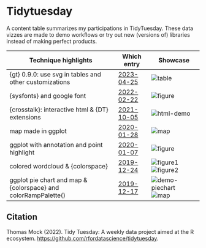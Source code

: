 # Tidytuesday 

A content table summarizes my participations in TidyTuesday. These data vizzes are made to demo workflows or try out new (versions of) libraries instead of making perfect products.

| Technique highlights   | Which entry | Showcase |
| -----------------------| ----------- | -------- |
| {gt} 0.9.0: use svg in tables and other customizations  | [2023-04-25](https://github.com/Shuhanstack/tidytuesday-ss/tree/master/2023/2023-04-25)  | ![table](https://github.com/Shuhanstack/tidytuesday-ss/blob/master/2023/2023-04-25/table2.png) |
| {sysfonts} and google font   | [2022-02-22](https://github.com/Shuhanstack/tidytuesday-ss/tree/master/02_22_22)         | ![figure](https://github.com/Shuhanstack/tidytuesday-ss/blob/master/02_22_22/freedom_diff_across_countries.png) |
| {crosstalk}: interactive html & {DT} extensions | [2021-10-05](https://github.com/Shuhanstack/tidytuesday-ss/tree/master/10_05_21)   | ![html-demo](https://github.com/Shuhanstack/tidytuesday-ss/blob/master/10_05_21/html_demo.png) |
| map made in ggplot | [2020-01-28](https://github.com/Shuhanstack/tidytuesday-ss/tree/master/2020/01_28_20) | ![map](https://github.com/Shuhanstack/tidytuesday-ss/blob/master/2020/01_28_20/SF%20tree%20map.jpg) |
| ggplot with annotation and point highlight | [2020-01-07](https://github.com/Shuhanstack/tidytuesday-ss/tree/master/2020/01_07_20) | ![figure](https://github.com/Shuhanstack/tidytuesday-ss/blob/master/2020/01_07_20/figure/annual_rainfall.jpg) |
| colored wordcloud & {colorspace}| [2019-12-24](https://github.com/Shuhanstack/tidytuesday-ss/tree/master/2019/12_24_19) | ![figure1](https://github.com/Shuhanstack/tidytuesday-ss/blob/master/2019/12_24_19/lyric%20wordcloud.png) ![figure2](https://github.com/Shuhanstack/tidytuesday-ss/blob/master/2019/12_24_19/Popular%20performers.jpg)|
| ggplot pie chart and map & {colorspace} and colorRampPalette()| [2019-12-17](https://github.com/Shuhanstack/tidytuesday-ss/tree/master/2019/12_17_19) | ![demo-piechart](https://github.com/Shuhanstack/tidytuesday-ss/blob/master/2019/12_17_19/figure/how%20old%20are%20the%20dogs.jpg) ![map](https://github.com/Shuhanstack/tidytuesday-ss/blob/master/2019/12_17_19/figure/total%20number%20of%20adoptable%20dogs.jpg) |


## Citation
Thomas Mock (2022). Tidy Tuesday: A weekly data project aimed at the R ecosystem. https://github.com/rfordatascience/tidytuesday.
